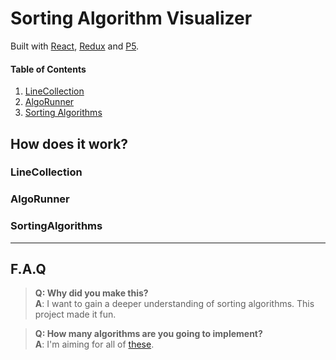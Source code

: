 # Sorting Algorithm Visualizer
Built with [React](http://reactjs.org), [Redux](http://redux.js.org) and [P5](https://p5js.org/).

#### Table of Contents
1. [LineCollection](#LineCollection)
1. [AlgoRunner](#AlgoRunner)
1. [Sorting Algorithms](#SortingAlgorithms)


## How does it work?

### LineCollection

### AlgoRunner

### SortingAlgorithms
---

## F.A.Q

>__Q: Why did you make this?__\
__A__: I want to gain a deeper understanding of sorting algorithms. This project made it fun.



>__Q: How many algorithms are you going to implement?__\
>__A__: I'm aiming for all of [these](https://www.bigocheatsheet.com/#sorting).